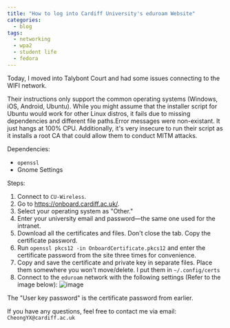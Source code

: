 ```yaml
---
title: "How to log into Cardiff University's eduroam Website"
categories:
  - blog
tags:
  - networking
  - wpa2
  - student life
  - fedora
---
```

Today, I moved into Talybont Court and had some issues connecting to the WIFI network.

Their instructions only support the common operating systems (Windows, iOS, Android, Ubuntu). While you might assume that the installer script for Ubuntu would work for other Linux distros, it fails due to missing dependencies and different file paths.Error messages were non-existant. It just hangs at 100% CPU.
Additionally, it's very insecure to run their script as it installs a root CA that could allow them to conduct MITM attacks.

Dependencies:
- `openssl`
- Gnome Settings

Steps:
1. Connect to `CU-Wireless`.
2. Go to https://onboard.cardiff.ac.uk/.
3. Select your operating system as "Other."
4. Enter your university email and password—the same one used for the intranet.
5. Download all the certificates and files. Don't close the tab. Copy the certificate password.
6. Run `openssl pkcs12 -in OnboardCertificate.pkcs12` and enter the certificate password from the site three times for convenience.
7. Copy and save the certificate and private key in separate files. Place them somewhere you won't move/delete. I put them in `~/.config/certs`
8. Connect to the `eduroam` network with the following settings (Refer to the image below):
![image](https://github.com/acheong08/blog/assets/36258159/4dd0866c-e467-4f89-844d-98d90b20d624)

The "User key password" is the certificate password from earlier.

If you have any questions, feel free to contact me via email: `CheongYX@cardiff.ac.uk`
